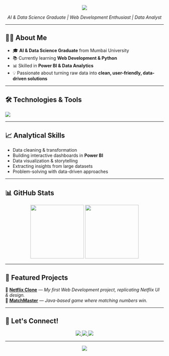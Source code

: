 <!-- Banner -->
<p align="center">
  <img src="https://capsule-render.vercel.app/api?type=waving&color=0:FFD700,100:FF8C00&height=230&section=header&text=Hi%20I'm%20Chinmay%20Satam!&fontSize=40&fontColor=ffffff&animation=fadeIn" />
</p>

<!-- Intro -->
<p align="center">
  <em>AI & Data Science Graduate | Web Development Enthusiast | Data Analyst</em>
</p>

---

## 🧑‍💻 About Me  
- 🎓 **AI & Data Science Graduate** from Mumbai University  
- 📚 Currently learning **Web Development & Python**  
- 📊 Skilled in **Power BI & Data Analytics**  
- 💡 Passionate about turning raw data into **clean, user-friendly, data-driven solutions**  

---

## 🛠️ Technologies & Tools  
<p align="left">
  <img src="https://skillicons.dev/icons?i=html,css,js,nodejs,express,mongodb,python,vscode,git,powerbi" />
</p>

---

## 📈 Analytical Skills  
- Data cleaning & transformation  
- Building interactive dashboards in **Power BI**  
- Data visualization & storytelling  
- Extracting insights from large datasets  
- Problem-solving with data-driven approaches  

---

## 📊 GitHub Stats  
<p align="center">
  <img src="https://github-readme-stats.vercel.app/api?username=Chinmay852&show_icons=true&theme=radical" height="170" />
  <img src="https://github-readme-stats.vercel.app/api/top-langs/?username=Chinmay852&layout=compact&theme=radical" height="170" />
</p>

---

## 🚀 Featured Projects  

🔹 **[Netflix Clone](https://github.com/Chinmay852)** — *My first Web Development project, replicating Netflix UI & design.*  
🔹 **[MatchMaster](https://github.com/Chinmay852)** — *Java-based game where matching numbers win.*  

---

## 🤝 Let's Connect!  
<p align="center">
  <a href="mailto:chinmaysatam809@gmail.com">
    <img src="https://img.shields.io/badge/Email-red?style=for-the-badge&logo=gmail&logoColor=white" />
  </a>
  <a href="https://www.linkedin.com/in/chinmayai080502/">
    <img src="https://img.shields.io/badge/LinkedIn-blue?style=for-the-badge&logo=linkedin&logoColor=white" />
  </a>
  <a href="https://github.com/Chinmay852">
    <img src="https://img.shields.io/badge/GitHub-black?style=for-the-badge&logo=github&logoColor=white" />
  </a>
</p>

---

<!-- Footer -->
<p align="center">
  <img src="https://capsule-render.vercel.app/api?type=waving&color=0:FFD700,100:FF8C00&height=120&section=footer" />
</p>
